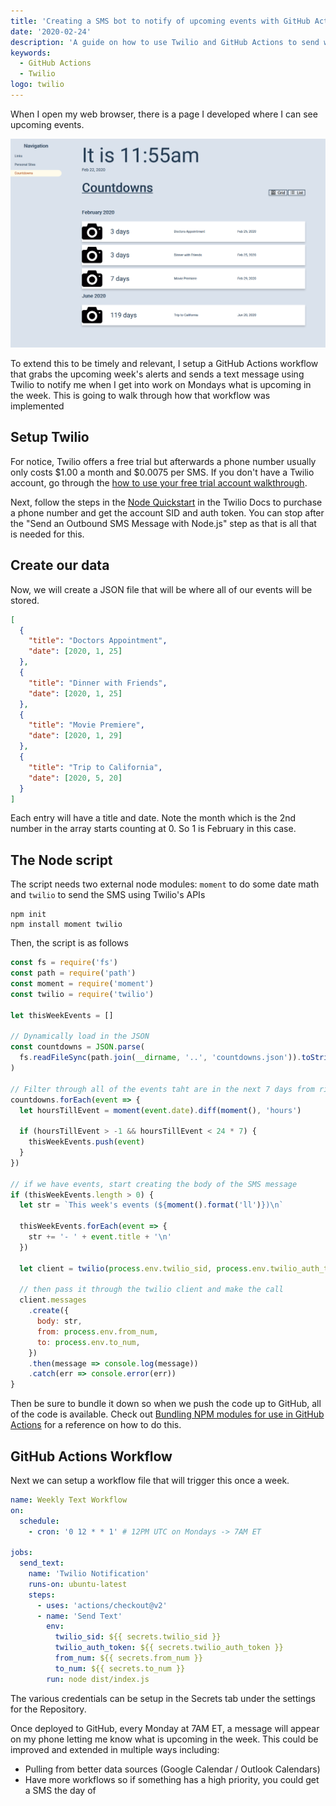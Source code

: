 ```yaml
---
title: 'Creating a SMS bot to notify of upcoming events with GitHub Actions and Twilio'
date: '2020-02-24'
description: 'A guide on how to use Twilio and GitHub Actions to send weekly event alerts'
keywords:
  - GitHub Actions
  - Twilio
logo: twilio
---
```


When I open my web browser, there is a page I developed where I can see upcoming events.

![Web UI for events](./events-web-ui.png)

To extend this to be timely and relevant, I setup a GitHub Actions workflow that grabs the upcoming week's alerts and sends a text message using Twilio to notify me when I get into work on Mondays what is upcoming in the week. This is going to walk through how that workflow was implemented

## Setup Twilio

For notice, Twilio offers a free trial but afterwards a phone number usually only costs $1.00 a month and $0.0075 per SMS. If you don't have a Twilio account, go through the [how to use your free trial account walkthrough](https://www.twilio.com/docs/usage/tutorials/how-to-use-your-free-trial-account).

Next, follow the steps in the [Node Quickstart](https://www.twilio.com/docs/sms/quickstart/node#sign-up-for-twilio-and-get-a-twilio-phone-number) in the Twilio Docs to purchase a phone number and get the account SID and auth token. You can stop after the "Send an Outbound SMS Message with Node.js" step as that is all that is needed for this.

## Create our data

Now, we will create a JSON file that will be where all of our events will be stored.

```json title=countdowns.json
[
  {
    "title": "Doctors Appointment",
    "date": [2020, 1, 25]
  },
  {
    "title": "Dinner with Friends",
    "date": [2020, 1, 25]
  },
  {
    "title": "Movie Premiere",
    "date": [2020, 1, 29]
  },
  {
    "title": "Trip to California",
    "date": [2020, 5, 20]
  }
]
```

Each entry will have a title and date. Note the month which is the 2nd number in the array starts counting at 0. So 1 is February in this case.

## The Node script

The script needs two external node modules: `moment` to do some date math and `twilio` to send the SMS using Twilio's APIs

```
npm init
npm install moment twilio
```

Then, the script is as follows

```js
const fs = require('fs')
const path = require('path')
const moment = require('moment')
const twilio = require('twilio')

let thisWeekEvents = []

// Dynamically load in the JSON
const countdowns = JSON.parse(
  fs.readFileSync(path.join(__dirname, '..', 'countdowns.json')).toString()
)

// Filter through all of the events taht are in the next 7 days from right now
countdowns.forEach(event => {
  let hoursTillEvent = moment(event.date).diff(moment(), 'hours')

  if (hoursTillEvent > -1 && hoursTillEvent < 24 * 7) {
    thisWeekEvents.push(event)
  }
})

// if we have events, start creating the body of the SMS message
if (thisWeekEvents.length > 0) {
  let str = `This week's events (${moment().format('ll')})\n`

  thisWeekEvents.forEach(event => {
    str += '- ' + event.title + '\n'
  })

  let client = twilio(process.env.twilio_sid, process.env.twilio_auth_token)

  // then pass it through the twilio client and make the call
  client.messages
    .create({
      body: str,
      from: process.env.from_num,
      to: process.env.to_num,
    })
    .then(message => console.log(message))
    .catch(err => console.error(err))
}
```

Then be sure to bundle it down so when we push the code up to GitHub, all of the code is available. Check out [Bundling NPM modules for use in GitHub Actions](/blog/2020-02-23-github-actions-webpack/) for a reference on how to do this.

## GitHub Actions Workflow

Next we can setup a workflow file that will trigger this once a week.

```yml title=weekly-text.yml
name: Weekly Text Workflow
on:
  schedule:
    - cron: '0 12 * * 1' # 12PM UTC on Mondays -> 7AM ET

jobs:
  send_text:
    name: 'Twilio Notification'
    runs-on: ubuntu-latest
    steps:
      - uses: 'actions/checkout@v2'
      - name: 'Send Text'
        env:
          twilio_sid: ${{ secrets.twilio_sid }}
          twilio_auth_token: ${{ secrets.twilio_auth_token }}
          from_num: ${{ secrets.from_num }}
          to_num: ${{ secrets.to_num }}
        run: node dist/index.js
```

The various credentials can be setup in the Secrets tab under the settings for the Repository.

Once deployed to GitHub, every Monday at 7AM ET, a message will appear on my phone letting me know what is upcoming in the week. This could be improved and extended in multiple ways including:

- Pulling from better data sources (Google Calendar / Outlook Calendars)
- Have more workflows so if something has a high priority, you could get a SMS the day of
